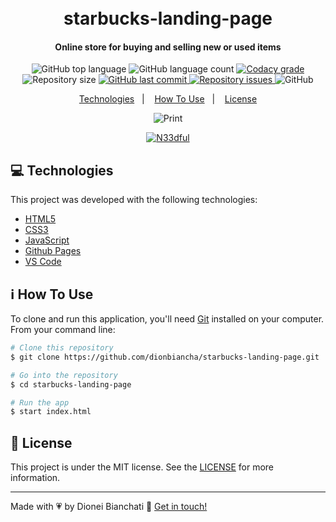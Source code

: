 <h1 align="center">
    <br>
    starbucks-landing-page
</h1>

<h4 align="center">
  Online store for buying and selling new or used items 
</h4>
<p align="center">
  <img alt="GitHub top language" src="https://img.shields.io/github/languages/top/dionbiancha/starbucks-landing-page.svg">

  <img alt="GitHub language count" src="https://img.shields.io/github/languages/count/dionbiancha/starbucks-landing-page.svg">

  <a href="https://www.codacy.com/app/dionbiancha/starbucks-landing-page?utm_source=github.com&amp;utm_medium=referral&amp;utm_content=dionbiancha/starbucks-landing-page&amp;utm_campaign=Badge_Grade">
    <img alt="Codacy grade" src="https://img.shields.io/codacy/grade/1b577a07dda843aba09f4bc55d1af8fc.svg">
  </a>

  <img alt="Repository size" src="https://img.shields.io/github/repo-size/dionbiancha/starbucks-landing-page.svg">
  <a href="https://github.com/dionbiancha/starbucks-landing-page/commits/master">
    <img alt="GitHub last commit" src="https://img.shields.io/github/last-commit/dionbiancha/starbucks-landing-page.svg">
  </a>

  <a href="https://github.com/dionbiancha/starbucks-landing-page/issues">
    <img alt="Repository issues" src="https://img.shields.io/github/issues/dionbiancha/starbucks-landing-page.svg">
  </a>

  <img alt="GitHub" src="https://img.shields.io/github/license/dionbiancha/starbucks-landing-page.svg">
</p>

<p align="center">
  <a href="#rocket-technologies">Technologies</a>&nbsp;&nbsp;&nbsp;|&nbsp;&nbsp;&nbsp;
  <a href="#information_source-how-to-use">How To Use</a>&nbsp;&nbsp;&nbsp;|&nbsp;&nbsp;&nbsp;
  <a href="#memo-license">License</a>
</p>

<p align="center">
  <img alt="Print" src="https://res.cloudinary.com/dionbiancha/image/upload/v1640780375/chrome-captureaaaa_de0mga.gif">
</p>

<p align="center">
  <a href="https://dionbiancha.github.io/starbucks-landing-page/" target="_blank">
    <img alt="N33dful" src="https://res.cloudinary.com/dionbiancha/image/upload/v1610500435/github/view_on_github_n2rq43.png">
  </a>
</p>

## :computer: Technologies

This project was developed with the following technologies:

-  [HTML5](https://pt.wikipedia.org/wiki/HTML5)
-  [CSS3](https://pt.wikipedia.org/wiki/CSS3)
-  [JavaScript](https://www.javascript.com/)
-  [Github Pages](https://pages.github.com/)
-  [VS Code](https://code.visualstudio.com/) 

## :information_source: How To Use

To clone and run this application, you'll need [Git](https://git-scm.com) installed on your computer. From your command line:

```bash
# Clone this repository
$ git clone https://github.com/dionbiancha/starbucks-landing-page.git

# Go into the repository
$ cd starbucks-landing-page

# Run the app
$ start index.html
```

## :memo: License
This project is under the MIT license. See the [LICENSE](https://github.com/dionbiancha/starbucks-landing-page/blob/master/LICENSE) for more information.

---

Made with :heartpulse: by Dionei Bianchati :wave: [Get in touch!](https://www.linkedin.com/in/dionbiancha/)



